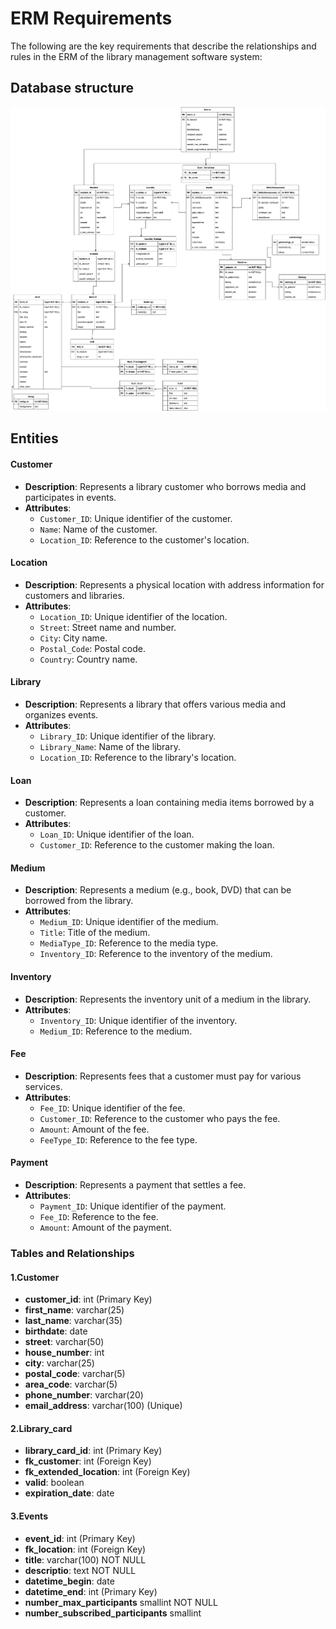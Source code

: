 # ERM Requirements

The following are the key requirements that describe the relationships and rules in the ERM of the library management software system:

## Database structure

![Database Structure](ERM_Bibliotheksverwaltung.drawio.png)

## Entities

#### Customer
- **Description**: Represents a library customer who borrows media and participates in events.
- **Attributes**:
  - `Customer_ID`: Unique identifier of the customer.
  - `Name`: Name of the customer.
  - `Location_ID`: Reference to the customer's location.

#### Location
- **Description**: Represents a physical location with address information for customers and libraries.
- **Attributes**:
  - `Location_ID`: Unique identifier of the location.
  - `Street`: Street name and number.
  - `City`: City name.
  - `Postal_Code`: Postal code.
  - `Country`: Country name.

#### Library
- **Description**: Represents a library that offers various media and organizes events.
- **Attributes**:
  - `Library_ID`: Unique identifier of the library.
  - `Library_Name`: Name of the library.
  - `Location_ID`: Reference to the library's location.

#### Loan
- **Description**: Represents a loan containing media items borrowed by a customer.
- **Attributes**:
  - `Loan_ID`: Unique identifier of the loan.
  - `Customer_ID`: Reference to the customer making the loan.

#### Medium
- **Description**: Represents a medium (e.g., book, DVD) that can be borrowed from the library.
- **Attributes**:
  - `Medium_ID`: Unique identifier of the medium.
  - `Title`: Title of the medium.
  - `MediaType_ID`: Reference to the media type.
  - `Inventory_ID`: Reference to the inventory of the medium.

#### Inventory
- **Description**: Represents the inventory unit of a medium in the library.
- **Attributes**:
  - `Inventory_ID`: Unique identifier of the inventory.
  - `Medium_ID`: Reference to the medium.

#### Fee
- **Description**: Represents fees that a customer must pay for various services.
- **Attributes**:
  - `Fee_ID`: Unique identifier of the fee.
  - `Customer_ID`: Reference to the customer who pays the fee.
  - `Amount`: Amount of the fee.
  - `FeeType_ID`: Reference to the fee type.

#### Payment
- **Description**: Represents a payment that settles a fee.
- **Attributes**:
  - `Payment_ID`: Unique identifier of the payment.
  - `Fee_ID`: Reference to the fee.
  - `Amount`: Amount of the payment.










### Tables and Relationships

#### 1.Customer
- **customer_id**: int (Primary Key)
- **first_name**: varchar(25)
- **last_name**: varchar(35)
- **birthdate**: date
- **street**: varchar(50)
- **house_number**: int
- **city**: varchar(25)
- **postal_code**: varchar(5)
- **area_code**: varchar(5)
- **phone_number**: varchar(20)
- **email_address**: varchar(100) (Unique)

#### 2.Library_card
- **library_card_id**: int (Primary Key)
- **fk_customer**: int (Foreign Key)
- **fk_extended_location**: int (Foreign Key) 
- **valid**: boolean
- **expiration_date**: date

#### 3.Events
- **event_id**: int (Primary Key)
- **fk_location**: int (Foreign Key)
- **title**: varchar(100) NOT NULL
- **descriptio**: text NOT NULL
- **datetime_begin**: date
- **datetime_end**: int (Primary Key)
- **number_max_participants** smallint NOT NULL
- **number_subscribed_participants** smallint
